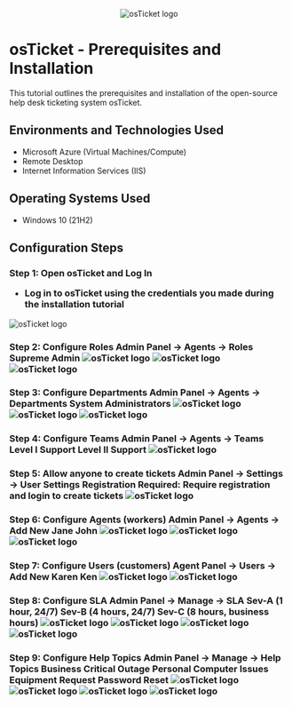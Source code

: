 <p align="center">
<img src="https://i.imgur.com/Clzj7Xs.png" alt="osTicket logo"/>
</p>

<h1>osTicket - Prerequisites and Installation</h1>
This tutorial outlines the prerequisites and installation of the open-source help desk ticketing system osTicket.<br />


<h2>Environments and Technologies Used</h2>

- Microsoft Azure (Virtual Machines/Compute)
- Remote Desktop
- Internet Information Services (IIS)

<h2>Operating Systems Used </h2>

- Windows 10</b> (21H2)

<h2>Configuration Steps</h2>

<h3>Step 1: Open osTicket and Log In

- Log in to osTicket using the credentials you made during the installation tutorial </h3>
<img src="https://i.imgur.com/tdBb49N.png" alt="osTicket logo"/>

<h3>Step 2: Configure Roles
Admin Panel -> Agents -> Roles
Supreme Admin
<img src="https://i.imgur.com/uDoxWzK.png" alt="osTicket logo"/>
<img src="https://i.imgur.com/aEyZBVj.png" alt="osTicket logo"/>
<img src="https://i.imgur.com/mi4QzRZ.png" alt="osTicket logo"/>

<h3>Step 3: Configure Departments 
Admin Panel -> Agents -> Departments
System Administrators
<img src="https://i.imgur.com/sLjFANH.png" alt="osTicket logo"/>
<img src="https://i.imgur.com/c3dvIsb.png" alt="osTicket logo"/>
<img src="https://i.imgur.com/wOQI2re.png" alt="osTicket logo"/>

<h3>Step 4: Configure Teams
Admin Panel -> Agents -> Teams
Level I Support
Level II Support
<img src="https://i.imgur.com/zZb1vNG.png" alt="osTicket logo"/>

<h3>Step 5: Allow anyone to create tickets
Admin Panel -> Settings -> User Settings
Registration Required: Require registration and login to create tickets 
<img src="https://i.imgur.com/1jKqvTh.png" alt="osTicket logo"/>

<h3>Step 6: Configure Agents (workers)
Admin Panel -> Agents -> Add New
Jane
John
<img src="https://i.imgur.com/wZenxLL.png" alt="osTicket logo"/>
<img src="https://i.imgur.com/y4xD28i.png" alt="osTicket logo"/>
<img src="https://i.imgur.com/nyMzKSd.png" alt="osTicket logo"/>

<h3>Step 7: Configure Users (customers)
Agent Panel -> Users -> Add New
Karen
Ken
<img src="https://i.imgur.com/dvndr5k.png" alt="osTicket logo"/>
<img src="https://i.imgur.com/wCU0VLu.png" alt="osTicket logo"/>

<h3>Step 8: Configure SLA
Admin Panel -> Manage -> SLA
Sev-A (1 hour, 24/7)
Sev-B (4 hours, 24/7)
Sev-C (8 hours, business hours)
<img src="https://i.imgur.com/8cx9tED.png" alt="osTicket logo"/>
<img src="https://i.imgur.com/qZrCwgV.png" alt="osTicket logo"/>
<img src="https://i.imgur.com/JEzGIfH.png" alt="osTicket logo"/>
<img src="https://i.imgur.com/L9tPjtg.png" alt="osTicket logo"/>

<h3>Step 9: Configure Help Topics
Admin Panel -> Manage -> Help Topics
Business Critical Outage
Personal Computer Issues
Equipment Request
Password Reset
<img src="https://i.imgur.com/3gxYZzd.png" alt="osTicket logo"/>
<img src="https://i.imgur.com/zTWTdp0.png" alt="osTicket logo"/>
<img src="https://i.imgur.com/p1mcgxx.png" alt="osTicket logo"/>
<img src="https://i.imgur.com/7SEqCGP.png" alt="osTicket logo"/>

